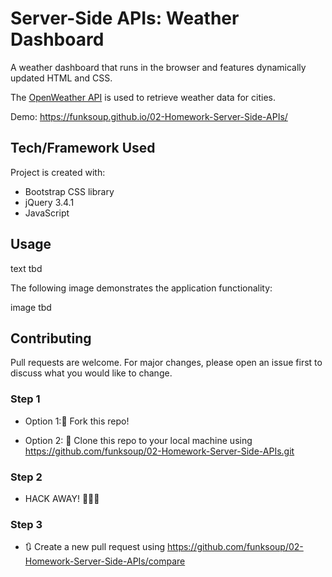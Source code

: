 # Server-Side APIs: Weather Dashboard

A weather dashboard that runs in the browser and features dynamically updated HTML and CSS.

The [OpenWeather API](https://openweathermap.org/api) is used to retrieve weather data for cities.

Demo: https://funksoup.github.io/02-Homework-Server-Side-APIs/


## Tech/Framework Used

Project is created with:

* Bootstrap CSS library
* jQuery 3.4.1
* JavaScript


## Usage

text tbd

The following image demonstrates the application functionality:

image tbd


## Contributing

Pull requests are welcome. For major changes, please open an issue first to discuss what you would like to change.


### Step 1

* Option 1:🍴 Fork this repo!

* Option 2: 👯 Clone this repo to your local machine using https://github.com/funksoup/02-Homework-Server-Side-APIs.git

### Step 2

* HACK AWAY! 🔨🔨🔨

### Step 3

* 🔃 Create a new pull request using https://github.com/funksoup/02-Homework-Server-Side-APIs/compare 



